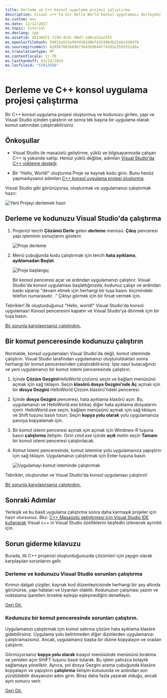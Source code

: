 ```yaml
---
title: Derleme ve C++ konsol uygulama projesi çalıştırma
description: Visual c++'ta bir Hello World konsol uygulaması derleyebilir ve
ms.custom: mvc
ms.date: 12/12/2017
ms.topic: tutorial
ms.devlang: cpp
ms.assetid: 45138d71-719d-42dc-90d7-1d0ca31a2f55
ms.openlocfilehash: 59813a553a9034503d8bf432400db31e6e3d9478
ms.sourcegitcommit: 8105b7003b89b73b4359644ff4281e1595352dda
ms.translationtype: MT
ms.contentlocale: tr-TR
ms.lasthandoff: 03/14/2019
ms.locfileid: "57813556"
---
```

# <a name="build-and-run-a-c-console-app-project"></a>Derleme ve C++ konsol uygulama projesi çalıştırma

Bir C++ konsol uygulama projesi oluşturmuş ve kodunuzu girilen, yapı ve Visual Studio içinden çalıştırın ve sonra tek başına bir uygulama olarak komut satırından çalıştırabilirsiniz.

## <a name="prerequisites"></a>Önkoşullar

- Visual Studio ile masaüstü geliştirme, yüklü ve bilgisayarınızda çalışan C++ iş yükünde sahip. Henüz yüklü değilse, adımları [Visual Studio'da C++ yükleme desteği](vscpp-step-0-installation.md).

- Bir "Hello, World!" oluşturma Proje ve kaynak kodu girin. Bunu henüz yapmadıysanız adımları [C++ konsol uygulama projesi oluşturma](vscpp-step-1-create.md).

Visual Studio gibi görünüyorsa, oluşturmak ve uygulamanızı çalıştırmak hazır:

   ![Yeni Projeyi derlemek hazır](media/vscpp-ready-to-build.png "yeni projeyi derlemek hazır")

## <a name="build-and-run-your-code-in-visual-studio"></a>Derleme ve kodunuzu Visual Studio'da çalıştırma

1. Projenizi tercih **Çözümü Derle** gelen **derleme** menüsü. **Çıkış** penceresi yapı işleminin sonuçlarını gösterir.

   ![Proje derleme](media/vscpp-build-solution.gif "projeyi oluşturun")

1. Menü çubuğunda kodu çalıştırmak için tercih **hata ayıklama**, **ayıklamadan Başlat**.

   ![Proje başlangıç](media/vscpp-start-without-debugging.gif "projeyi Başlat")

   Bir konsol penceresi açar ve ardından uygulamanızı çalıştırır. Visual Studio'da konsol uygulaması başlattığınızda, kodunuz çalışır ve ardından baskı siparişi "devam etmek için herhangi bir tuşa basın. biçimindeki telefon numarasıdır. ." Çıktıyı görmek için bir fırsat vermek için.

Tebrikler! İlk oluşturduğunuz "Hello, world!" Visual Studio'da konsol uygulaması! Konsol penceresini kapatın ve Visual Studio'ya dönmek için bir tuşa basın.

[Bir sorunla karşılaşırsanız çalıştırdım.](#build-and-run-your-code-in-visual-studio-issues)

## <a name="run-your-code-in-a-command-window"></a>Bir komut penceresinde kodunuzu çalıştırın

Normalde, konsol uygulamaları Visual Studio'da değil, komut isteminde çalıştırın. Visual Studio tarafından uygulamanızı oluşturulduktan sonra herhangi bir komut penceresinden çalıştırabilirsiniz. İşte nasıl bulacağınızı ve yeni uygulamanızı bir komut istemi penceresinde çalıştırın.

1. İçinde **Çözüm Gezgini**HelloWorld çözümü seçin ve bağlam menüsünü açmak için sağ tıklayın. Seçin **klasörü dosya Gezgini'nde Aç** açmak için bir **dosya Gezgini** HelloWorld Çözüm klasörü'ndeki penceresi.

1. İçinde **dosya Gezgini** penceresi, hata ayıklama klasörü açın. Bu, uygulamanızı ve HelloWorld.exe birkaç diğer hata ayıklama dosyalarını içerir. HelloWorld.exe seçin, bağlam menüsünü açmak için sağ tıklayın ve Shift tuşunu basılı tutun. Seçin **kopya yolu olarak** yolu uygulamanıza panoya kopyalamak için.

1. Bir komut istemi penceresi açmak için açmak için Windows-R tuşuna basın **çalıştırma** iletişim. Girin *cmd.exe* içinde **açık** metin seçin **Tamam** bir komut istemi penceresi çalıştırılacak.

1. Komut İstemi penceresinde, komut istemine yolu uygulamanıza yapıştırın için sağ tıklayın. Uygulamanızı çalıştırmak için Enter tuşuna basın.

   ![Uygulamayı komut isteminde çalıştırmak](media/vscpp-run-in-cmd.gif "uygulamayı komut isteminde çalıştırın.")

Tebrikler, oluşturulan ve Visual Studio'da konsol uygulaması çalıştırın!

[Bir sorunla karşılaşırsanız çalıştırdım.](#run-your-code-in-a-command-window-issues)

## <a name="next-steps"></a>Sonraki Adımlar

Yerleşik ve bu basit uygulama çalıştırma sonra daha karmaşık projeler için hazır olursunuz. Bkz: [C++ Masaüstü geliştirmesi için Visual Studio IDE kullanarak](../ide/using-the-visual-studio-ide-for-cpp-desktop-development.md) Visual c++ in Visual Studio özelliklerini keşfedin izlenecek ayrıntılı için.

## <a name="troubleshooting-guide"></a>Sorun giderme kılavuzu

Burada, ilk C++ projenizi oluşturduğunuzda çözümleri için yaygın olarak karşılaşılan sorunlarını gelir.

### <a name="build-and-run-your-code-in-visual-studio-issues"></a>Derleme ve kodunuzu Visual Studio sorunları çalıştırma

Kırmızı dalgalı çizgiler, kaynak kod düzenleyicisinde herhangi bir şey altında görünürse, yapı hataları ve Uyarıları olabilir. Kodunuzun çalışması yazım ve noktalama işaretleri örnekte eşleşip eşleşmediğini denetleyin.

[Geri Git.](#build-and-run-your-code-in-visual-studio)

### <a name="run-your-code-in-a-command-window-issues"></a>Kodunuzu bir komut penceresinde sorunları çalıştırın.

Uygulamanızı çalıştırmak için komut satırına çözüm hata ayıklama klasöre gidebilirsiniz. Uygulama yolu belirtmeden diğer dizinlerden uygulamanızı çalıştıramazsınız. Ancak, uygulamanız başka bir dizine kopyalayın ve oradan çalıştırın.

Görmüyorsanız **kopya yolu olarak** kısayol menüsünde menüsünü bırakma ve yeniden açın SHIFT tuşunu basılı tutarak. Bu işlem yalnızca kolaylık sağlamaya yöneliktir. Ayrıca, yol dosya Gezgini arama çubuğunda klasöre kopyalayın ve yapıştırın **çalıştırma** iletişim kutusunda ve ardından son yürütülebilir dosyanızın adını girin. Biraz daha fazla yazarak olduğu, ancak aynı sonucu verir.

[Geri Git.](#run-your-code-in-a-command-window)

<iframe src="" height="0" width="0" frameborder="0" name="frameTarget" />
